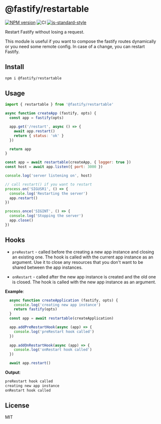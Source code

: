 # @fastify/restartable

[![NPM version](https://img.shields.io/npm/v/@fastify/restartable.svg?style=flat)](https://www.npmjs.com/package/@fastify/restartable)
![CI](https://github.com/fastify/restartable/workflows/CI/badge.svg)
[![js-standard-style](https://img.shields.io/badge/code%20style-standard-brightgreen.svg?style=flat)](https://standardjs.com/)

Restart Fastify without losing a request.

This module is useful if you want to compose the
fastify routes dynamically or you need some remote
config. In case of a change, you can restart Fastify.

## Install

```bash
npm i @fastify/restartable
```

## Usage

```js
import { restartable } from '@fastify/restartable'

async function createApp (fastify, opts) {
  const app = fastify(opts)

  app.get('/restart', async () => {
    await app.restart()
    return { status: 'ok' }
  })

  return app
}

const app = await restartable(createApp, { logger: true })
const host = await app.listen({ port: 3000 })

console.log('server listening on', host)

// call restart() if you want to restart
process.on('SIGUSR1', () => {
  console.log('Restarting the server')
  app.restart()
})

process.once('SIGINT', () => {
  console.log('Stopping the server')
  app.close()
})

```

## Hooks

- `preRestart` - called before the creating a new app instance and closing an
existing one. The hook is called with the current app instance as an argument.
Use it to close any resources that you don't want to be shared between the
app instances.

- `onRestart` - called after the new app instance is created and the old one
is closed. The hook is called with the new app instance as an argument.

**Example**:

```js
  async function createApplication (fastify, opts) {
    console.log('creating new app instance')
    return fastify(opts)
  }
  const app = await restartable(createApplication)

  app.addPreRestartHook(async (app) => {
    console.log('preRestart hook called')
  })
  
  app.addOnRestartHook(async (app) => {
    console.log('onRestart hook called')
  })

  await app.restart()
```

**Output**:

```bash
preRestart hook called
creating new app instance
onRestart hook called
```

## License

MIT
